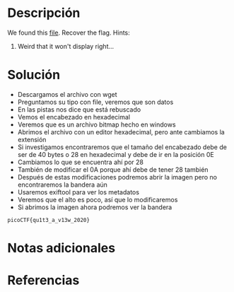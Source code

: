 # Descripción
We found this [file](https://mercury.picoctf.net/static/06a5e4ab22ba52cd66a038d51a6cc07b/tunn3l_v1s10n). Recover the flag.
Hints:
1. Weird that it won't display right...
# Solución
- Descargamos el archivo con wget
- Preguntamos su tipo con file, veremos que son datos
- En las pistas nos dice que está rebuscado
- Vemos el encabezado en hexadecimal
- Veremos que es un archivo bitmap hecho en windows
-  Abrimos el archivo con un editor hexadecimal, pero ante cambiamos la extensión
- Si investigamos encontraremos que el tamaño del encabezado debe de ser de 40 bytes o 28 en hexadecimal y debe de ir en la posición 0E
- Cambiamos lo que se encuentra ahí por 28
- También de modificar el 0A porque ahí debe de tener 28 también
- Después de estas modificaciones podremos abrir la imagen pero no encontraremos la bandera aún
- Usaremos exiftool para ver los metadatos
- Veremos que el alto es poco, así que lo modificaremos
- Si abrimos la imagen ahora podremos ver la bandera
```
picoCTF{qu1t3_a_v13w_2020}
```
# Notas adicionales
# Referencias